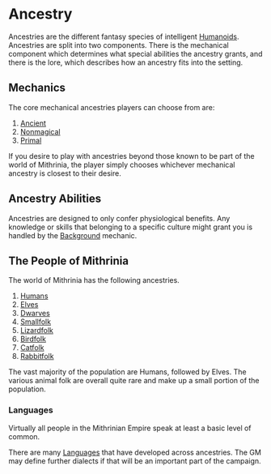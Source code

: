 # Ancestry

Ancestries are the different fantasy species of intelligent [Humanoids](../../Resources%20for%20GMs/Creature%20Types/Humanoid.md). Ancestries are split into two components. There is the mechanical component which determines what special abilities the ancestry grants, and there is the lore, which describes how an ancestry fits into the setting.

## Mechanics

The core mechanical ancestries players can choose from are:

1. [Ancient](Mechanical/Ancient.md)
2. [Nonmagical](Mechanical/Nonmagical.md)
3. [Primal](Mechanical/Primal.md)

If you desire to play with ancestries beyond those known to be part of the world of Mithrinia, the player simply chooses whichever mechanical ancestry is closest to their desire.

## Ancestry Abilities

Ancestries are designed to only confer physiological benefits. Any knowledge or skills that belonging to a specific culture might grant you is handled by the [Background](../Backgrounds/Background.md) mechanic.

## The People of Mithrinia

The world of Mithrinia has the following ancestries.

1. [Humans](The%20People%20of%20Mithrinia/Humans.md)
2. [Elves](The%20People%20of%20Mithrinia/Elves.md)
3. [Dwarves](The%20People%20of%20Mithrinia/Dwarves.md)
4. [Smallfolk](The%20People%20of%20Mithrinia/Smallfolk.md)
5. [Lizardfolk](The%20People%20of%20Mithrinia/Lizardfolk.md)
6. [Birdfolk](The%20People%20of%20Mithrinia/Birdfolk.md)
7. [Catfolk](The%20People%20of%20Mithrinia/Catfolk.md)
8. [Rabbitfolk](The%20People%20of%20Mithrinia/Rabbitfolk.md)

The vast majority of the population are Humans, followed by Elves. The various animal folk are overall quite rare and make up a small portion of the population.

### Languages

Virtually all people in the Mithrinian Empire speak at least a basic level of common.

There are many [Languages](The%20People%20of%20Mithrinia/Languages/Languages.md) that have developed across ancestries. The GM may define further dialects if that will be an important part of the campaign.
